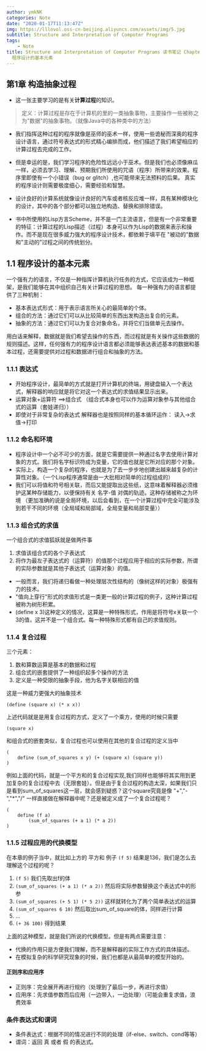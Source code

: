 ```yaml
---
author: ymkNK
categories: Note
date: "2020-01-17T11:13:47Z"
img: https://lllovol.oss-cn-beijing.aliyuncs.com/assets/img/5.jpg
subtitle: Structure and Interpretation of Computer Programs
tags: 
    - Note
title: Structure and Interpretation of Computer Programs 读书笔记 Chapter 1 构造过程抽象 1.1
  程序设计的基本元素
---
```

## 第1章 构造抽象过程
- 这一张主要学习的是有关**计算过程**的知识。
>定义：计算过程是存在于计算机的里的一类抽象事物，主要操作一些被称之为"数据"的抽象事物。（就像Java中的各种类中的方法）


- 我们指挥这种过程的程序就像是巫师的巫术一样，使用一些诡秘而深奥的程序设计语言，通过符号表达式的形式精心编排而成，他们描述了我们希望相应的计算过程去完成的工作。

- 但是幸运的是，我们学习程序的危险性远远小于巫术。但是我们也必须像麻瓜一样，必须去学习、理解、预期我们所使用的咒语（程序）所带来的效果。程序里即使有一个小错误（bug or glitch）,也可能带来无法预料的后果。
真实的程序设计则需要极度细心，需要经验和智慧。
- 设计良好的计算系统就像设计良好的汽车或者核反应堆一样，具有某种模块化的设计，其中的各个部分都可以独立地构造、替换和排除错误。

- 书中所使用的Lisp方言Scheme，并不是一门主流语言，但是有一个非常重要的特征：计算过程的Lisp描述（过程）本身可以作为Lisp的数据来表示和操作。而不是现在很多威力强大的程序设计技术，都依赖于填平在 "被动的"数据和"主动的"过程之间的传统划分。

## 1.1 程序设计的基本元素
一个强有力的语言，不仅是一种指挥计算机执行任务的方式，它应该成为一种框架，是我们能够在其中组织自己有关计算过程的思想。
每一种强有力的语言都提供了三种机制：
- 基本表达式形式：用于表示语言所关心的最简单的个体。
- 组合的方法：通过它们可以从比较简单的东西出发构造出复合的元素。
- 抽象的方法：通过它们可以为复合对象命名，并将它们当做单元去操作。

用白话来解释，数据就是我们希望去操作的东西，而过程就是有关操作这些数据的规则描述。这样，任何强有力的程序设计语言都必须能够表达表述基本的数据和基本过程，还需要提供对过程和数据进行组合和抽象的方法。

### 1.1.1 表达式
- 开始程序设计，最简单的方式就是打开计算机的终端，用键盘输入一个表达式，解释器的响应就是将它对这一个表达式的求值结果显示出来。
- 运算对象+运算符 ==>组合式  （组合式本身也可以作为运算对象参与其他组合式的运算（套娃递归））
- 即使对于非常复杂的表达式 解释器也是按照同样的基本循环运作： 读入->求值->打印

### 1.1.2 命名和环境
- 程序设计中一个必不可少的方面，就是它需要提供一种通过名字去使用计算对象的方式。我们将名字标识符成为变量，它的值也就是它所对应的那个对象。
- 实际上，构造一个复杂的程序，也就是为了去一步步地创建出越来越复杂的计算性对象。（一个Lisp程序通常是由一大批相对简单的过程组成的）
- 我们可以将值和符号相关联，而后又能提取出这些纸，这意味着解释器必须维护这某种存储能力，以便保持有关 名字-值 对偶的轨迹。这种存储被称之为环境 （更加准确的说是全局环境，以后会看到，在一个计算过程中完全可能涉及到若干不同的环境（全局域和局部域，全局变量和局部变量））

### 1.1.3 组合式的求值
一个组合式的求值狐妖就是做两件事
1. 求值该组合式的各个子表达式
2. 将作为最左子表达式的（运算符）的值那个过程应用于相应的实际参数，所谓的实际参数就是其他子表达式（运算对象）的值。

- 一般而言，我们将递归看做一种处理层次性结构的（像树这样的对象）极强有力的技术。
- "值向上穿行"形式的求值形式是一类更一般的计算过程的例子，这种计算过程被称为树形积累。
- (define x 3)这种定义的情况，这算是一种特殊形式，作用是将符号x关联一个3的值，这并不是一个组合式。每一种特殊形式都有自己的求值规则。

### 1.1.4 复合过程
三个元素：
1. 数和算数运算是基本的数据和过程
2. 组合式的嵌套提供了一种组织起多个操作的方法
3. 定义是一种受限的抽象手段，他为名字关联相应的值

这是一种威力更强大的抽象技术

```
(define (square x) (* x x))
```

上述代码就是是用复合过程的方式，定义了一个乘方，使用的时候只需要

``` 
(square x)
```

和组合式的嵌套类似，复合过程也可以使用在其他的复合过程的定义当中

```
(
    define (sum_of_squares x y) (+ (square x) (square y))
)
```

例如上面的代码，就是一个平方和的复合过程实现,我们同样也能够将其实用到更加复杂的复合过程中去（无限套娃）。但是由于复合过程的构造太深，如果我们只是看到sum_of_squares这一层，就会感到疑惑？这个square究竟是像 "+","-","*","/" 一样直接做在解释器中呢？还是被定义成了一个复合过程呢？

``` 
(
    define (f a)
        (sum_of_squares (+ a 1) (* a 2))
)
```

### 1.1.5 过程应用的代换模型
在本章的例子当中，就比如上方的 平方和 例子 `(f 5)` 结果是136，我们是怎么去理解这个过程的呢？
1. `(f 5)` 我们先取出f的体
2. `(sum_of_squares (+ a 1) (* a 2))` 然后将实际参数替换这个表达式中的形参
3. `(sum_of_squares (+ 5 1) (* 5 2))` 这样就转化为了两个简单表达式的运算
4. `(sum_of_squares 6 10)` 然后取出sum_of_square的体，同样进行计算 
5. ... 
6. `(+ 36 100)` 得到结果


上面的这种模型，就是我们所说的代换模型。但是有两点需要注意：
- 代换的作用只是方便我们理解，而不是解释器的实际工作方式的具体描述。
- 在模拟复杂的科学研究现象的时候，我们也都是从最简单的模型开始的。

#### 正则序和应用序
- 正则序：完全展开再进行规约（处理到了最后一步，再进行求值）
- 应用序：先求值参数而后应用（一边带入，一边处理）（可能会重复求值，浪费效率

### 条件表达式和谓词
- 条件表达式：根据不同的情况进行不同的处理（if-else、switch、cond等等）
- 谓词：返回 真 或者 假 的表达式。 